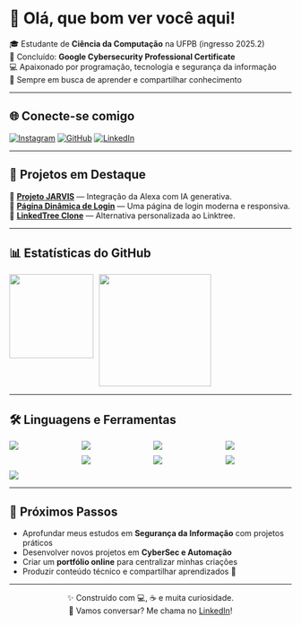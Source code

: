 # 👋 Olá, que bom ver você aqui! 

🎓 Estudante de **Ciência da Computação** na UFPB (ingresso 2025.2)  
🔐 Concluído: **Google Cybersecurity Professional Certificate**  
💻 Apaixonado por programação, tecnologia e segurança da informação  
🌱 Sempre em busca de aprender e compartilhar conhecimento  

---

## 🌐 Conecte-se comigo
[![Instagram](https://img.shields.io/badge/-Instagram-%23E4405F?style=for-the-badge&logo=instagram&logoColor=white)](https://instagram.com/m.g_quirino)
[![GitHub](https://img.shields.io/badge/-GitHub-%2324292e?style=for-the-badge&logo=github&logoColor=white)](https://github.com/DevMarcos1010)
[![LinkedIn](https://img.shields.io/badge/-LinkedIn-%230077B5?style=for-the-badge&logo=linkedin&logoColor=white)](https://linkedin.com/in/marcos-guilherme-gabriel-quirino)

---

## 🚀 Projetos em Destaque  

🔹 [**Projeto JARVIS**](https://github.com/DevMarcos1010/n8n-alexa-agent) — Integração da Alexa com IA generativa.  
🔹 [**Página Dinâmica de Login**](https://github.com/DevMarcos1010/the-landpage) — Uma página de login moderna e responsiva.  
🔹 [**LinkedTree Clone**](https://github.com/DevMarcos1010/linked-tree-clone) — Alternativa personalizada ao Linktree. 

<!-- <div>
  <a href="https://github.com/DevMarcos1010/n8n-alexa-agent">
  <img align="center" src="https://github-readme-stats.vercel.app/api/pin/?username=DevMarcos1010&theme=github_dark&bg_color=00000000&repo=n8n-alexa-agent" />
</a>
  <a href="https://github.com/DevMarcos1010/the-landpage">
  <img align="center" src="https://github-readme-stats.vercel.app/api/pin/?username=DevMarcos1010&theme=github_dark&bg_color=00000000&repo=the-landpage" />
</a>
  <a href="https://github.com/DevMarcos1010/linked-tree-clone">
  <img align="center" src="https://github-readme-stats.vercel.app/api/pin/?username=DevMarcos1010&theme=github_dark&bg_color=00000000&repo=linked-tree-clone" />
</a>
</div> -->

---

## 📊 Estatísticas do GitHub  

<div align="center" style="display: grid; grid-template-columns: repeat(4, 1fr); gap: 10px;">

<img align="center" height=150 src="https://github-readme-stats.vercel.app/api?username=DevMarcos1010&hide=issues,contribs&rank_icon=github&show_icons=true&theme=github_dark&bg_color=00000000"  >
<img align="center" height=200 src="https://github-readme-stats.vercel.app/api/top-langs/?username=DevMarcos1010&layout=compact&theme=github_dark&bg_color=00000000" />

</div>

---

## 🛠️ Linguagens e Ferramentas  

<div align="center" style="display: grid; grid-template-columns: repeat(4, 1fr); gap: 10px;">

  <img src="https://img.shields.io/badge/-HTML5-%23E34F26?style=for-the-badge&logo=html5&logoColor=white" />
  <img src="https://img.shields.io/badge/-CSS3-%231572B6?style=for-the-badge&logo=css3&logoColor=white" />
  <img src="https://img.shields.io/badge/-JavaScript-%23F7DF1E?style=for-the-badge&logo=javascript&logoColor=black" />
  <img src="https://img.shields.io/badge/-Python-%233776AB?style=for-the-badge&logo=python&logoColor=white" />
  <!-- <img src="https://img.shields.io/badge/-MySQL-%234479A1?style=for-the-badge&logo=mysql&logoColor=white" /> -->
  <br>
  <img src="https://img.shields.io/badge/-Bash-%234EAA25?style=for-the-badge&logo=gnubash&logoColor=white" />
  <img src="https://img.shields.io/badge/-Linux-%23FCC624?style=for-the-badge&logo=linux&logoColor=black" />
  <img src="https://img.shields.io/badge/-Git-%23F05032?style=for-the-badge&logo=git&logoColor=white" />
  <img src="https://img.shields.io/badge/-Node.js-%23339933?style=for-the-badge&logo=node.js&logoColor=white" />
  <!-- <img src="https://img.shields.io/badge/-C%23-%23239120?style=for-the-badge&logo=csharp&logoColor=white" /> -->

</div>

---

## 🎯 Próximos Passos  

- Aprofundar meus estudos em **Segurança da Informação** com projetos práticos  
- Desenvolver novos projetos em **CyberSec e Automação**  
- Criar um **portfólio online** para centralizar minhas criações  
- Produzir conteúdo técnico e compartilhar aprendizados 🚀  

---

<div align="center">

✨ Construído com 💻, ☕ e muita curiosidade.  
📩 Vamos conversar? Me chama no [LinkedIn](https://linkedin.com/in/marcos-guilherme-gabriel-quirino)!  

</div>
